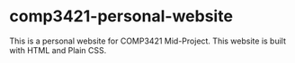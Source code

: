 # comp3421-personal-website

This is a personal website for COMP3421 Mid-Project. This website is built with HTML and Plain CSS.